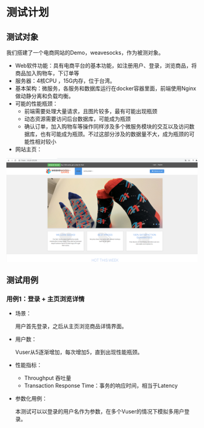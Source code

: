 # 测试计划

## 测试对象

我们搭建了一个电商网站的Demo，weavesocks，作为被测对象。

* Web软件功能：具有电商平台的基本功能，如注册用户、登录，浏览商品，将商品加入购物车，下订单等
* 服务器：4核CPU ，15G内存，位于台湾。
* 基本架构：微服务，各服务和数据库运行在docker容器里面，前端使用Nginx做动静分离和负载均衡。
* 可能的性能瓶颈：
  * 前端需要处理大量请求，且图片较多，最有可能出现瓶颈
  * 动态资源需要访问后台数据库，可能成为瓶颈
  * 确认订单，加入购物车等操作同样涉及多个微服务模块的交互以及访问数据库，也有可能成为瓶颈。不过这部分涉及的数据量不大，成为瓶颈的可能性相对较小
* 网站主页：


 ![image-20200704211741274](测试计划.assets/image-20200704211741274.png)

## 测试用例

### 用例1：登录 + 主页浏览详情

* 场景：

  用户首先登录，之后从主页浏览商品详情界面。

* 用户数：

  Vuser从5逐渐增加，每次增加5，直到出现性能瓶颈。

* 性能指标：

  * Throughput 吞吐量
  * Transaction Response Time：事务的响应时间，相当于Latency

* 参数化用例：

  本测试可以以登录的用户名作为参数，在多个Vuser的情况下模拟多用户登录。